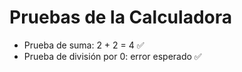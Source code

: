# Pruebas de la Calculadora
- Prueba de suma: 2 + 2 = 4 ✅
- Prueba de división por 0: error esperado ✅
